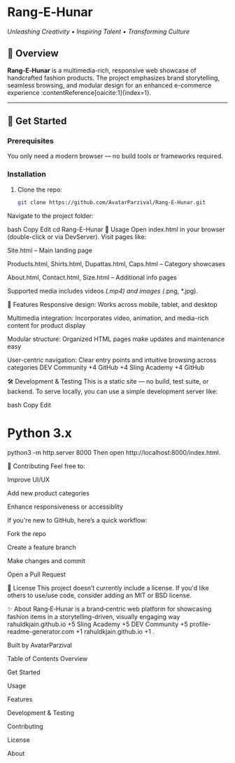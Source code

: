 # Rang‑E‑Hunar  
*Unleashing Creativity • Inspiring Talent • Transforming Culture*

## 🎨 Overview  
**Rang‑E‑Hunar** is a multimedia-rich, responsive web showcase of handcrafted fashion products. The project emphasizes brand storytelling, seamless browsing, and modular design for an enhanced e-commerce experience :contentReference[oaicite:1]{index=1}.

---

## 🚀 Get Started

### Prerequisites  
You only need a modern browser — no build tools or frameworks required.

### Installation  
1. Clone the repo:  
   ```bash
   git clone https://github.com/AvatarParzival/Rang-E-Hunar.git
Navigate to the project folder:

bash
Copy
Edit
cd Rang-E-Hunar
🧩 Usage
Open index.html in your browser (double-click or via DevServer). Visit pages like:

Site.html – Main landing page

Products.html, Shirts.html, Dupattas.html, Caps.html – Category showcases

About.html, Contact.html, Size.html – Additional info pages

Supported media includes videos (*.mp4) and images (*.png, *.jpg).

📱 Features
Responsive design: Works across mobile, tablet, and desktop

Multimedia integration: Incorporates video, animation, and media-rich content for product display

Modular structure: Organized HTML pages make updates and maintenance easy

User-centric navigation: Clear entry points and intuitive browsing across categories 
DEV Community
+4
GitHub
+4
Sling Academy
+4
GitHub

🛠️ Development & Testing
This is a static site — no build, test suite, or backend.
To serve locally, you can use a simple development server like:

bash
Copy
Edit
# Python 3.x
python3 -m http.server 8000
Then open http://localhost:8000/index.html.

👥 Contributing
Feel free to:

Improve UI/UX

Add new product categories

Enhance responsiveness or accessiblity

If you're new to GitHub, here’s a quick workflow:

Fork the repo

Create a feature branch

Make changes and commit

Open a Pull Request

📄 License
This project doesn’t currently include a license. If you'd like others to use/use code, consider adding an MIT or BSD license.

✨ About
Rang‑E‑Hunar is a brand‑centric web platform for showcasing fashion items in a storytelling-driven, visually engaging way 
rahuldkjain.github.io
+5
Sling Academy
+5
DEV Community
+5
profile-readme-generator.com
+1
rahuldkjain.github.io
+1
.

Built by AvatarParzival

Table of Contents
Overview

Get Started

Usage

Features

Development & Testing

Contributing

License

About
